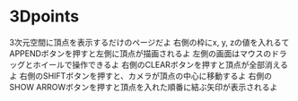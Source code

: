 # 3Dpoints


3次元空間に頂点を表示するだけのページだよ
右側の枠にx, y, zの値を入れるてAPPENDボタンを押すと左側に頂点が描画されるよ
左側の画面はマウスのドラッグとホイールで操作できるよ
右側のCLEARボタンを押すと頂点が全部消えるよ
右側のSHIFTボタンを押すと、カメラが頂点の中心に移動するよ
右側のSHOW ARROWボタンを押すと頂点を入れた順番に結ぶ矢印が表示されるよ
